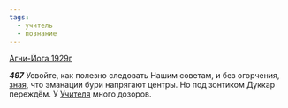 ```yaml
---
tags:
  - учитель
  - познание
---
```


[Агни-Йога 1929г](https://127.0.0.1:4002/agni/1929)

___497___
Усвойте, как полезно следовать Нашим советам, и без огорчения, [зная](../../../tags/#познание), что эманации бури напрягают центры. Но под зонтиком Дуккар переждём. У [Учителя](../../../tags/#учитель) много дозоров.